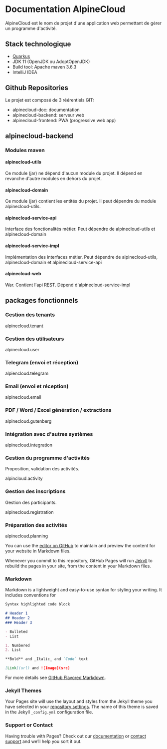 # Documentation AlpineCloud

AlpineCloud est le nom de projet d'une application web permettant de gérer un programme d'activité.

## Stack technologique
- [Quarkus](https://quarkus.io/)
- JDK 11 (OpenJDK ou AdoptOpenJDK)
- Build tool: Apache maven 3.6.3
- IntelliJ IDEA

## Github Repositories
Le projet est composé de 3 réérentiels GIT:
- alpinecloud-doc: documentation
- alpinecloud-backend: serveur web
- alpinecloud-frontend: PWA (progressive web app)


## alpinecloud-backend

### Modules maven

#### alpinecloud-utils
Ce module (jar) ne dépend d'aucun module du projet. Il dépend en revanche d'autre modules en dehors du projet.

#### alpinecloud-domain
Ce module (jar) contient les entités du projet.
Il peut dépendre du module alpinecloud-utils.

#### alpinecloud-service-api
Interface des fonctionalités métier.
Peut dépendre de alpinecloud-utils et alpinecloud-domain

#### alpinecloud-service-impl
Implémentation des interfaces métier.
Peut dépendre de alpinecloud-utils, alpinecloud-domain et alpinecloud-service-api

#### alpinecloud-web
War. Contient l'api REST.
Dépend d'alpinecloud-service-impl

## packages fonctionnels

### Gestion des tenants
alpinecloud.tenant

### Gestion des utilisateurs
alpinecloud.user

### Telegram (envoi et réception)
alpiencloud.telegram

### Email (envoi et réception)
alpinecloud.email

### PDF / Word / Excel génération / extractions
alpinecloud.gutenberg

### Intégration avec d'autres systèmes
alpinecloud.integration

### Gestion du programme d'activités
Proposition, validation des activités.

alpincloud.activity

### Gestion des inscriptions
Gestion des participants.

alpinecloud.registration

### Préparation des activités
alpinecloud.planning



You can use the [editor on GitHub](https://github.com/alpinecloud/alpinecloud-doc/edit/gh-pages/index.md) to maintain and preview the content for your website in Markdown files.

Whenever you commit to this repository, GitHub Pages will run [Jekyll](https://jekyllrb.com/) to rebuild the pages in your site, from the content in your Markdown files.

### Markdown

Markdown is a lightweight and easy-to-use syntax for styling your writing. It includes conventions for

```markdown
Syntax highlighted code block

# Header 1
## Header 2
### Header 3

- Bulleted
- List

1. Numbered
2. List

**Bold** and _Italic_ and `Code` text

[Link](url) and ![Image](src)
```

For more details see [GitHub Flavored Markdown](https://guides.github.com/features/mastering-markdown/).

### Jekyll Themes

Your Pages site will use the layout and styles from the Jekyll theme you have selected in your [repository settings](https://github.com/alpinecloud/alpinecloud-doc/settings). The name of this theme is saved in the Jekyll `_config.yml` configuration file.

### Support or Contact

Having trouble with Pages? Check out our [documentation](https://docs.github.com/categories/github-pages-basics/) or [contact support](https://support.github.com/contact) and we’ll help you sort it out.
